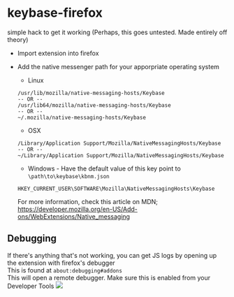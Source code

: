 # keybase-firefox
simple hack to get it working (Perhaps, this goes untested. Made entirely off theory)

* Import extension into firefox
* Add the native messenger path for your apporpriate operating system
	* Linux

	```
	/usr/lib/mozilla/native-messaging-hosts/Keybase
	-- OR --
	/usr/lib64/mozilla/native-messaging-hosts/Keybase
	-- OR --
	~/.mozilla/native-messaging-hosts/Keybase
	```

	* OSX

	```
	/Library/Application Support/Mozilla/NativeMessagingHosts/Keybase
	-- OR -- 
	~/Library/Application Support/Mozilla/NativeMessagingHosts/Keybase
	```

	* Windows - Have the default value of this key point to `\path\to\keybase\kbnm.json`

	```
	HKEY_CURRENT_USER\SOFTWARE\Mozilla\NativeMessagingHosts\Keybase
	```

	For more information, check this article on MDN; https://developer.mozilla.org/en-US/Add-ons/WebExtensions/Native_messaging

## Debugging

If there's anything that's not working, you can get JS logs by opening up the extension with firefox's debugger  
This is found at `about:debugging#addons`  
This will open a remote debugger. Make sure this is enabled from your Developer Tools
![](https://tenryuu.blob.core.windows.net/astrid/17-05-25_08-39-04.png)
